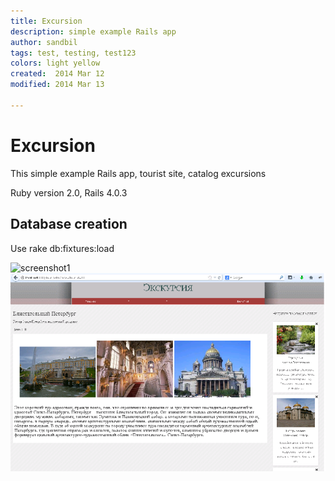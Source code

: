 ```yaml
---
title: Excursion
description: simple example Rails app
author: sandbil
tags: test, testing, test123
colors: light yellow
created:  2014 Mar 12
modified: 2014 Mar 13

---
```

Excursion
=========
This simple example Rails app, tourist site, catalog excursions 
 
 Ruby version 2.0, Rails 4.0.3
## Database creation
 
 Use rake db:fixtures:load 
 
![screenshot1](https://raw.github.com/sandbil/excursion/master/public/screenshot1.png "screenshot1")
![screenshot2](/public/screenshot2.png "screenshot2")

